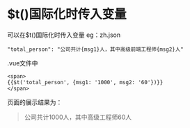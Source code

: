 # $t()国际化时传入变量
可以在$t()国际化时传入变量 
eg：zh.json
```
"total_person": "公司共计{msg1}人，其中高级前端工程师{msg2}人"
```
.vue文件中
```
<span>
{{$t('total_person', {msg1: '1000', msg2: '60'})}}
</span>
```
页面的展示结果为：

> 公司共计1000人，其中高级工程师60人